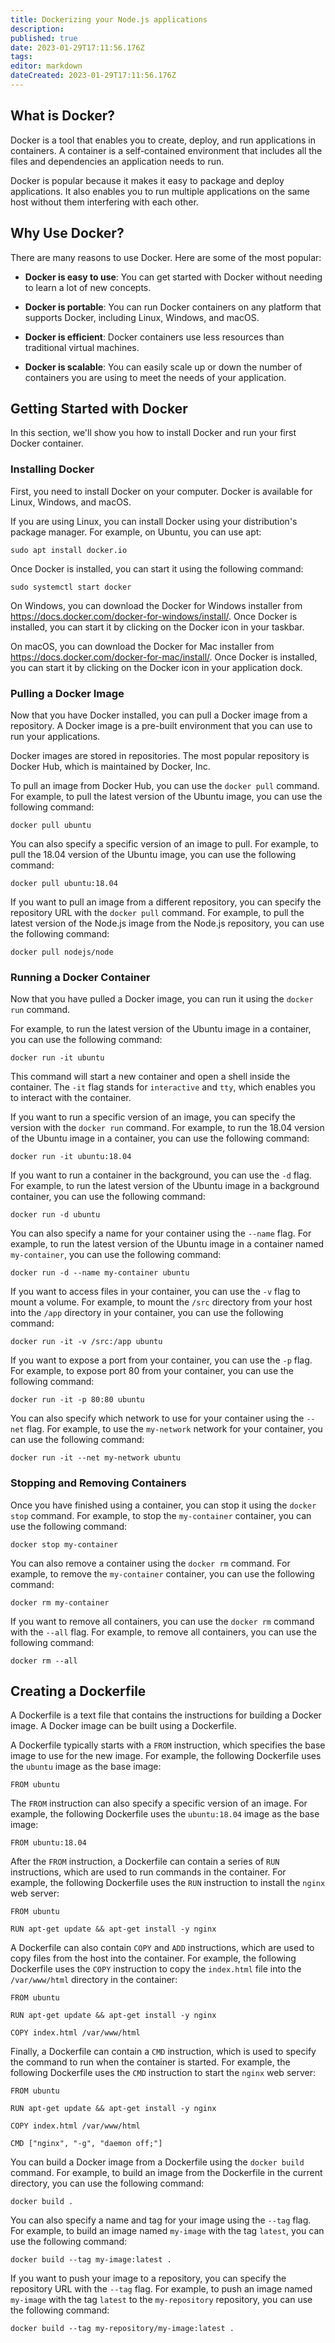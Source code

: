 ```yaml
---
title: Dockerizing your Node.js applications
description: 
published: true
date: 2023-01-29T17:11:56.176Z
tags: 
editor: markdown
dateCreated: 2023-01-29T17:11:56.176Z
---
```



## What is Docker?

Docker is a tool that enables you to create, deploy, and run applications in containers. A container is a self-contained environment that includes all the files and dependencies an application needs to run.

Docker is popular because it makes it easy to package and deploy applications. It also enables you to run multiple applications on the same host without them interfering with each other.

## Why Use Docker?

There are many reasons to use Docker. Here are some of the most popular:

- **Docker is easy to use**: You can get started with Docker without needing to learn a lot of new concepts.

- **Docker is portable**: You can run Docker containers on any platform that supports Docker, including Linux, Windows, and macOS.

- **Docker is efficient**: Docker containers use less resources than traditional virtual machines.

- **Docker is scalable**: You can easily scale up or down the number of containers you are using to meet the needs of your application.

## Getting Started with Docker

In this section, we'll show you how to install Docker and run your first Docker container.

### Installing Docker

First, you need to install Docker on your computer. Docker is available for Linux, Windows, and macOS.

If you are using Linux, you can install Docker using your distribution's package manager. For example, on Ubuntu, you can use apt:

```
sudo apt install docker.io
```

Once Docker is installed, you can start it using the following command:

```
sudo systemctl start docker
```

On Windows, you can download the Docker for Windows installer from https://docs.docker.com/docker-for-windows/install/. Once Docker is installed, you can start it by clicking on the Docker icon in your taskbar.

On macOS, you can download the Docker for Mac installer from https://docs.docker.com/docker-for-mac/install/. Once Docker is installed, you can start it by clicking on the Docker icon in your application dock.

### Pulling a Docker Image

Now that you have Docker installed, you can pull a Docker image from a repository. A Docker image is a pre-built environment that you can use to run your applications.

Docker images are stored in repositories. The most popular repository is Docker Hub, which is maintained by Docker, Inc.

To pull an image from Docker Hub, you can use the `docker pull` command. For example, to pull the latest version of the Ubuntu image, you can use the following command:

```
docker pull ubuntu
```

You can also specify a specific version of an image to pull. For example, to pull the 18.04 version of the Ubuntu image, you can use the following command:

```
docker pull ubuntu:18.04
```

If you want to pull an image from a different repository, you can specify the repository URL with the `docker pull` command. For example, to pull the latest version of the Node.js image from the Node.js repository, you can use the following command:

```
docker pull nodejs/node
```

### Running a Docker Container

Now that you have pulled a Docker image, you can run it using the `docker run` command.

For example, to run the latest version of the Ubuntu image in a container, you can use the following command:

```
docker run -it ubuntu
```

This command will start a new container and open a shell inside the container. The `-it` flag stands for `interactive` and `tty`, which enables you to interact with the container.

If you want to run a specific version of an image, you can specify the version with the `docker run` command. For example, to run the 18.04 version of the Ubuntu image in a container, you can use the following command:

```
docker run -it ubuntu:18.04
```

If you want to run a container in the background, you can use the `-d` flag. For example, to run the latest version of the Ubuntu image in a background container, you can use the following command:

```
docker run -d ubuntu
```

You can also specify a name for your container using the `--name` flag. For example, to run the latest version of the Ubuntu image in a container named `my-container`, you can use the following command:

```
docker run -d --name my-container ubuntu
```

If you want to access files in your container, you can use the `-v` flag to mount a volume. For example, to mount the `/src` directory from your host into the `/app` directory in your container, you can use the following command:

```
docker run -it -v /src:/app ubuntu
```

If you want to expose a port from your container, you can use the `-p` flag. For example, to expose port 80 from your container, you can use the following command:

```
docker run -it -p 80:80 ubuntu
```

You can also specify which network to use for your container using the `--net` flag. For example, to use the `my-network` network for your container, you can use the following command:

```
docker run -it --net my-network ubuntu
```

### Stopping and Removing Containers

Once you have finished using a container, you can stop it using the `docker stop` command. For example, to stop the `my-container` container, you can use the following command:

```
docker stop my-container
```

You can also remove a container using the `docker rm` command. For example, to remove the `my-container` container, you can use the following command:

```
docker rm my-container
```

If you want to remove all containers, you can use the `docker rm` command with the `--all` flag. For example, to remove all containers, you can use the following command:

```
docker rm --all
```

## Creating a Dockerfile

A Dockerfile is a text file that contains the instructions for building a Docker image. A Docker image can be built using a Dockerfile.

A Dockerfile typically starts with a `FROM` instruction, which specifies the base image to use for the new image. For example, the following Dockerfile uses the `ubuntu` image as the base image:

```
FROM ubuntu
```

The `FROM` instruction can also specify a specific version of an image. For example, the following Dockerfile uses the `ubuntu:18.04` image as the base image:

```
FROM ubuntu:18.04
```

After the `FROM` instruction, a Dockerfile can contain a series of `RUN` instructions, which are used to run commands in the container. For example, the following Dockerfile uses the `RUN` instruction to install the `nginx` web server:

```
FROM ubuntu

RUN apt-get update && apt-get install -y nginx
```

A Dockerfile can also contain `COPY` and `ADD` instructions, which are used to copy files from the host into the container. For example, the following Dockerfile uses the `COPY` instruction to copy the `index.html` file into the `/var/www/html` directory in the container:

```
FROM ubuntu

RUN apt-get update && apt-get install -y nginx

COPY index.html /var/www/html
```

Finally, a Dockerfile can contain a `CMD` instruction, which is used to specify the command to run when the container is started. For example, the following Dockerfile uses the `CMD` instruction to start the `nginx` web server:

```
FROM ubuntu

RUN apt-get update && apt-get install -y nginx

COPY index.html /var/www/html

CMD ["nginx", "-g", "daemon off;"]
```

You can build a Docker image from a Dockerfile using the `docker build` command. For example, to build an image from the Dockerfile in the current directory, you can use the following command:

```
docker build .
```

You can also specify a name and tag for your image using the `--tag` flag. For example, to build an image named `my-image` with the tag `latest`, you can use the following command:

```
docker build --tag my-image:latest .
```

If you want to push your image to a repository, you can specify the repository URL with the `--tag` flag. For example, to push an image named `my-image` with the tag `latest` to the `my-repository` repository, you can use the following command:

```
docker build --tag my-repository/my-image:latest .
```

